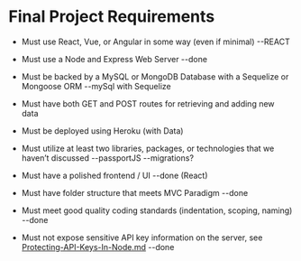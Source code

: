 # Final Project Requirements

* Must use React, Vue, or Angular in some way (even if minimal)
--REACT

* Must use a Node and Express Web Server
--done

* Must be backed by a MySQL or MongoDB Database with a Sequelize or Mongoose ORM
--mySql with Sequelize

* Must have both GET and POST routes for retrieving and adding new data

* Must be deployed using Heroku (with Data)

* Must utilize at least two libraries, packages, or technologies that we haven’t discussed
--passportJS
--migrations?

* Must have a polished frontend / UI
--done (React)

* Must have folder structure that meets MVC Paradigm
--done

* Must meet good quality coding standards (indentation, scoping, naming)
--done

* Must not expose sensitive API key information on the server, see [Protecting-API-Keys-In-Node.md](../../../../01-Class-Content/10-nodejs/03-Supplemental/Protecting-API-Keys-In-Node.md)
--done
